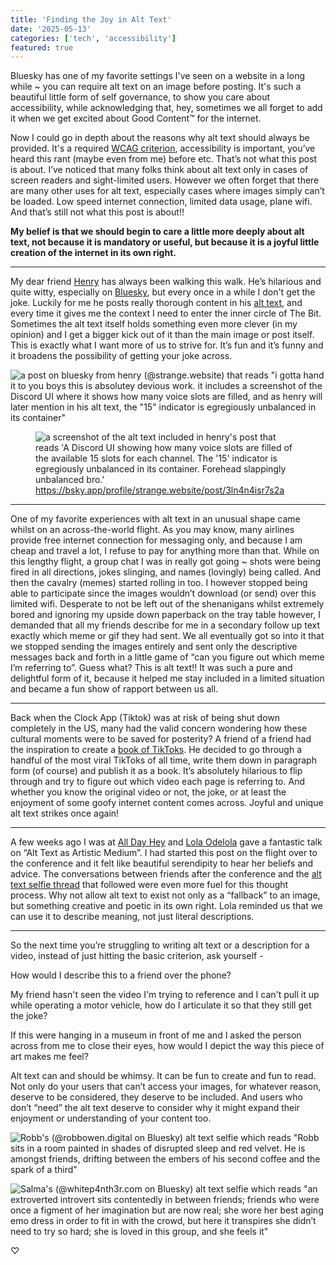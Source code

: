 ```yaml
---
title: 'Finding the Joy in Alt Text'
date: '2025-05-13'
categories: ['tech', 'accessibility']
featured: true
---
```


Bluesky has one of my favorite settings I've seen on a website in a long while ~ you can require alt text on an image before posting. It's such a beautiful little form of self governance, to show you care about accessibility, while acknowledging that, hey, sometimes we all forget to add it when we get excited about Good Content™️ for the internet.

Now I could go in depth about the reasons why alt text should always be provided. It's a required [WCAG criterion](https://www.w3.org/TR/UNDERSTANDING-WCAG20/text-equiv-all.html), accessibility is important, you’ve heard this rant (maybe even from me) before etc. That’s not what this post is about. I’ve noticed that many folks think about alt text only in cases of screen readers and sight-limited users. However we often forget that there are many other uses for alt text, especially cases where images simply can’t be loaded. Low speed internet connection, limited data usage, plane wifi. And that’s still not what this post is about!!

**My belief is that we should begin to care a little more deeply about alt text, not because it is mandatory or useful, but because it is a joyful little creation of the internet in its own right.**

---

My dear friend [Henry](https://henry.codes/) has always been walking this walk. He’s hilarious and quite witty, especially on [Bluesky](https://bsky.app/profile/strange.website), but every once in a while I don't get the joke. Luckily for me he posts really thorough content in his [alt text](https://bsky.app/profile/strange.website/post/3lefinli7zs2u), and every time it gives me the context I need to enter the inner circle of The Bit. Sometimes the alt text itself holds something even more clever (in my opinion) and I get a bigger kick out of it than the main image or post itself. This is exactly what I want more of us to strive for. It’s fun and it’s funny and it broadens the possibility of getting your joke across.

![a post on bluesky from henry (@strange.website) that reads "i gotta hand it to you boys this is absolutey devious work. it includes a screenshot of the Discord UI where it shows how many voice slots are filled, and as henry will later mention in his alt text, the "15" indicator is egregiously unbalanced in its container"](/assets/articles/bsky.jpg)
<figure>
<img src="/assets/articles/bsky-2.jpg" alt="a screenshot of the alt text included in henry's post that reads 'A Discord UI showing how many voice slots are filled of the available 15 slots for each channel. The '15' indicator is egregiously unbalanced in its container. Forehead slappingly unbalanced bro.'" />
<figcaption><a href="https://bsky.app/profile/strange.website/post/3ln4n4isr7s2a">https://bsky.app/profile/strange.website/post/3ln4n4isr7s2a</a></figcaption>
</figure>


---

One of my favorite experiences with alt text in an unusual shape came whilst on an across-the-world flight. As you may know, many airlines provide free internet connection for messaging only, and because I am cheap and travel a lot, I refuse to pay for anything more than that. While on this lengthy flight, a group chat I was in really got going ~ shots were being fired in all directions, jokes slinging, and names (lovingly) being called. And then the cavalry (memes) started rolling in too. I however stopped being able to participate since the images wouldn’t download (or send) over this limited wifi. Desperate to not be left out of the shenanigans whilst extremely bored and ignoring my upside down paperback on the tray table however, I demanded that all my friends describe for me in a secondary follow up text exactly which meme or gif they had sent. We all eventually got so into it that we stopped sending the images entirely and sent only the descriptive messages back and forth in a little game of “can you figure out which meme I’m referring to”. Guess what? This is alt text!! It was such a pure and delightful form of it, because it helped me stay included in a limited situation and became a fun show of rapport between us all.

---

Back when the Clock App (Tiktok) was at risk of being shut down completely in the US, many had the valid concern wondering how these cultural moments were to be saved for posterity? A friend of a friend had the inspiration to create a [book of TikToks](https://www.amazon.com/Small-Book-TikToks-collection-important/dp/B0DSL6MKRR). He decided to go through a handful of the most viral TikToks of all time, write them down in paragraph form (of course) and publish it as a book. It’s absolutely hilarious to flip through and try to figure out which video each page is referring to. And whether you know the original video or not, the joke, or at least the enjoyment of some goofy internet content comes across. Joyful and unique alt text strikes once again!

---

A few weeks ago I was at [All Day Hey](https://heypresents.com/) and [Lola Odelola](https://lolaslab.co/) gave a fantastic talk on “Alt Text as Artistic Medium”. I had started this post on the flight over to the conference and it felt like beautiful serendipity to hear her beliefs and advice. The conversations between friends after the conference and the [alt text selfie thread](https://bsky.app/profile/darn.es/post/3loavnmc7h22y) that followed were even more fuel for this thought process. Why not allow alt text to exist not only as a “fallback” to an image, but something creative and poetic in its own right. Lola reminded us that we can use it to describe meaning, not just literal descriptions.

---

So the next time you’re struggling to writing alt text or a description for a video, instead of just hitting the basic criterion, ask yourself -

How would I describe this to a friend over the phone?  

My friend hasn't seen the video I'm trying to reference and I can't pull it up while operating a motor vehicle, how do I articulate it so that they still get the joke?  

If this were hanging in a museum in front of me and I asked the person across from me to close their eyes, how would I depict the way this piece of art makes me feel? 

Alt text can and should be whimsy. It can be fun to create and fun to read. Not only do your users that can’t access your images, for whatever reason, deserve to be considered, they deserve to be included. And users who don’t “need” the alt text deserve to consider why it might expand their enjoyment or understanding of your content too.



![Robb's (@robbowen.digital on Bluesky) alt text selfie which reads "Robb sits in a room painted in shades of disrupted sleep and red velvet. He is amongst friends, drifting between the embers of his second coffee and the spark of a third"](/assets/articles/bsky-3.png)

![Salma's (@whitep4nth3r.com on Bluesky) alt text selfie which reads "an extroverted introvert sits contentedly in between friends; friends who were once a figment of her imagination but are now real; she wore her best aging emo dress in order to fit in with the crowd, but here it transpires she didn’t need to try so hard; she is loved in this group, and she feels it"](/assets/articles/bsky-4.png)

<p class="center">♡</p>